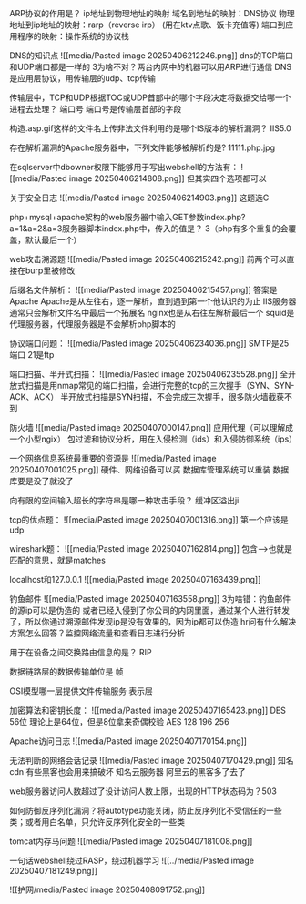
ARP协议的作用是？  ip地址到物理地址的映射
域名到地址的映射：DNS协议
物理地址到ip地址的映射：rarp（reverse irp） (用在ktv点歌、饭卡充值等)
端口到应用程序的映射：操作系统的协议栈

DNS的知识点
![[media/Pasted image 20250406212246.png]]
dns的TCP端口和UDP端口都是一样的
3为啥不对？两台内网中的机器可以用ARP进行通信
DNS是应用层协议，用传输层的udp、tcp传输


传输层中，TCP和UDP根据TOC或UDP首部中的哪个字段决定将数据交给哪一个进程去处理？ 端口号
端口号是传输层首部的字段

构造.asp.gif这样的文件名上传非法文件利用的是哪个IS版本的解析漏洞？
IIS5.0

存在解析漏洞的Apache服务器中，下列文件能够被解析的是?
11111.php.jpg

在sqlserver中dbowner权限下能够用于写出webshell的方法有：
![[media/Pasted image 20250406214808.png]]
但其实四个选项都可以

关于安全日志
![[media/Pasted image 20250406214903.png]]
这题选C


php+mysql+apache架构的web服务器中输入GET参数index.php?a=1&a=2&a=3服务器脚本index.php中，传入的值是？
3（php有多个重复的会覆盖，默认最后一个）

web攻击溯源题
![[media/Pasted image 20250406215242.png]]
前两个可以直接在burp里被修改


后缀名文件解析：
![[media/Pasted image 20250406215457.png]]
答案是Apache  Apache是从左往右，逐一解析，直到遇到第一个他认识的为止
IIS服务器通常只会解析文件名中最后一个拓展名
nginx也是从右往左解析最后一个
squid是代理服务器，代理服务器是不会解析php脚本的


协议端口问题：
![[media/Pasted image 20250406234036.png]]
SMTP是25端口  21是ftp

端口扫描、半开式扫描：
![[media/Pasted image 20250406235528.png]]
全开放式扫描是用nmap常见的端口扫描，会进行完整的tcp的三次握手（SYN、SYN-ACK、ACK）
半开放式扫描是SYN扫描，不会完成三次握手，很多防火墙截获不到


防火墙
![[media/Pasted image 20250407000147.png]]
应用代理（可以理解成一个小型ngix）
包过滤和协议分析，用在入侵检测（ids）和入侵防御系统（ips）


一个网络信息系统最重要的资源是
![[media/Pasted image 20250407001025.png]]
硬件、网络设备可以买
数据库管理系统可以重装
数据库要是没了就没了


向有限的空间输入超长的字符串是哪一种攻击手段？
缓冲区溢出ji


tcp的优点题：
![[media/Pasted image 20250407001316.png]]
第一个应该是udp


wireshark题：
![[media/Pasted image 20250407162814.png]]
包含-->也就是匹配的意思，就是matches

localhost和127.0.0.1
![[media/Pasted image 20250407163439.png]]


钓鱼邮件
![[media/Pasted image 20250407163558.png]]
3为啥错：钓鱼邮件的源ip可以是伪造的
或者已经入侵到了你公司的内网里面，通过某个人进行转发了，所以你通过溯源邮件发现ip是没有效果的，因为ip都可以伪造
hr问有什么解决方案怎么回答？监控网络流量和查看日志进行分析


用于在设备之间交换路由信息的是？ RIP


数据链路层的数据传输单位是 帧


OSI模型哪一层提供文件传输服务  表示层


加密算法和密钥长度：
![[media/Pasted image 20250407165423.png]]
DES 56位  理论上是64位，但是8位拿来奇偶校验
AES  128 196 256


Apache访问日志
![[media/Pasted image 20250407170154.png]]


无法判断的网络会话记录
![[media/Pasted image 20250407170429.png]]
知名cdn  有些黑客也会用来搞破坏
知名云服务器  阿里云的黑客多了去了


web服务器访问人数超过了设计访问人数上限，出现的HTTP状态码为？503


如何防御反序列化漏洞？将autotype功能关闭，防止反序列化不受信任的一些类；或者用白名单，只允许反序列化安全的一些类


tomcat内存马问题
![[media/Pasted image 20250407181008.png]]


一句话webshell绕过RASP，绕过机器学习
![[../media/Pasted image 20250407181249.png]]


![[护网/media/Pasted image 20250408091752.png]]
